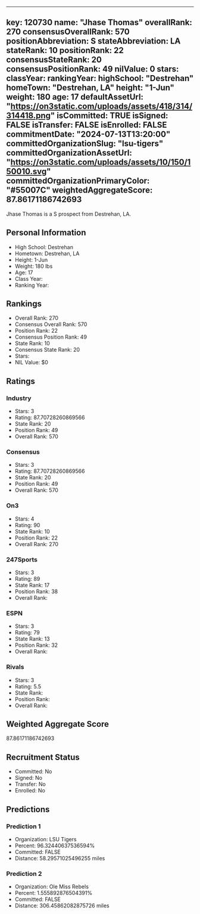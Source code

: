 ---
  key: 120730
  name: "Jhase Thomas"
  overallRank: 270
  consensusOverallRank: 570
  positionAbbreviation: S
  stateAbbreviation: LA
  stateRank: 10
  positionRank: 22
  consensusStateRank: 20
  consensusPositionRank: 49
  nilValue: 0
  stars: 
  classYear: 
  rankingYear: 
  highSchool: "Destrehan"
  homeTown: "Destrehan, LA"
  height: "1-Jun"
  weight: 180
  age: 17
  defaultAssetUrl: "https://on3static.com/uploads/assets/418/314/314418.png"
  isCommitted: TRUE
  isSigned: FALSE
  isTransfer: FALSE
  isEnrolled: FALSE
  commitmentDate: "2024-07-13T13:20:00"
  committedOrganizationSlug: "lsu-tigers"
  committedOrganizationAssetUrl: "https://on3static.com/uploads/assets/10/150/150010.svg"
  committedOrganizationPrimaryColor: "#55007C"
  weightedAggregateScore: 87.86171186742693
  ---
  
  Jhase Thomas is a S prospect from Destrehan, LA.
  
  ## Personal Information
  - High School: Destrehan
  - Hometown: Destrehan, LA
  - Height: 1-Jun
  - Weight: 180 lbs
  - Age: 17
  - Class Year: 
  - Ranking Year: 
  
  ## Rankings
  - Overall Rank: 270
  - Consensus Overall Rank: 570
  - Position Rank: 22
  - Consensus Position Rank: 49
  - State Rank: 10
  - Consensus State Rank: 20
  - Stars: 
  - NIL Value: $0
  
  ## Ratings
  
  ### Industry
  - Stars: 3
  - Rating: 87.70728260869566
  - State Rank: 20
  - Position Rank: 49
  - Overall Rank: 570
  
  ### Consensus
  - Stars: 3
  - Rating: 87.70728260869566
  - State Rank: 20
  - Position Rank: 49
  - Overall Rank: 570
  
  ### On3
  - Stars: 4
  - Rating: 90
  - State Rank: 10
  - Position Rank: 22
  - Overall Rank: 270
  
  ### 247Sports
  - Stars: 3
  - Rating: 89
  - State Rank: 17
  - Position Rank: 38
  - Overall Rank: 
  
  ### ESPN
  - Stars: 3
  - Rating: 79
  - State Rank: 13
  - Position Rank: 32
  - Overall Rank: 
  
  ### Rivals
  - Stars: 3
  - Rating: 5.5
  - State Rank: 
  - Position Rank: 
  - Overall Rank: 
  
  ## Weighted Aggregate Score
  87.86171186742693
  
  ## Recruitment Status
  - Committed: No
  - Signed: No
  - Transfer: No
  - Enrolled: No
  
  
  
  ## Predictions
  
  ### Prediction 1
  - Organization: LSU Tigers
  - Percent: 96.32440637536594%
  - Committed: FALSE
  - Distance: 58.29571025496255 miles
  
  ### Prediction 2
  - Organization: Ole Miss Rebels
  - Percent: 1.555892876504391%
  - Committed: FALSE
  - Distance: 306.45862082875726 miles
  